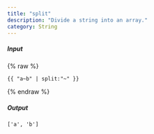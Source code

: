 ```yaml
---
title: "split"
description: "Divide a string into an array."
category: String
---
```

##### Input
{% raw %}
~~~liquid
{{ "a~b" | split:"~" }}
~~~
{% endraw %}

##### Output

~~~html
['a', 'b']
~~~

